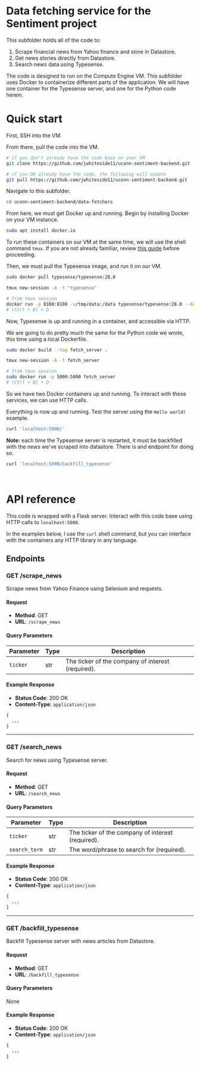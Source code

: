 # Data fetching service for the Sentiment project

This subfolder holds all of the code to:
1. Scrape financial news from Yahoo finance and store in Datastore.
2. Get news stories directly from Datastore.
3. Search news data using Typesense.

The code is designed to run on the Compute Engine VM. This subfolder uses Docker to containerize different parts of the application. We will have one container for the Typesense server, and one for the Python code herein.

# Quick start
First, SSH into the VM.

From there, pull the code into the VM.
```bash
# if you don't already have the code base on your VM
git clone https://github.com/jwhiteside11/uconn-sentiment-backend.git

# if you DO already have the code, the following will update
git pull https://github.com/jwhiteside11/uconn-sentiment-backend.git
```

Navigate to this subfolder.
```bash
cd uconn-sentiment-backend/data-fetchers
```

From here, we must get Docker up and running. Begin by installing Docker on your VM instance.
```bash
sudo apt install docker.io
```

To run these containers on our VM at the same time, we will use the shell command `tmux`. If you are not already familiar, review [this guide](https://hamvocke.com/blog/a-quick-and-easy-guide-to-tmux/) before proceeding.

Then, we must pull the Typesense image, and run it on our VM. 
```bash
sudo docker pull typesense/typesense:28.0

tmux new-session -A -t "typesense"

# from tmux session
docker run -p 8108:8108 -v/tmp/data:/data typesense/typesense:28.0 --data-dir /data --api-key=Hu52dwsas2AdxdE
# (Ctrl + B) + D
```

Now, Typesense is up and running in a container, and accessible via HTTP. 

We are going to do pretty much the same for the Python code we wrote, this time using a local Dockerfile.
```bash
sudo docker build --tag fetch_server .

tmux new-session -A -t fetch_server

# from tmux session
sudo docker run -p 5000:5000 fetch_server
# (Ctrl + B) + D
```

So we have two Docker containers up and running. To interact with these services, we can use HTTP calls.

Everything is now up and running. Test the server using the `Hello world!` example.
```bash
curl 'localhost:5000/'
```

**Note:** each time the Typesense server is restarted, it must be backfilled with the news we've scraped into datastore. There is and endpoint for doing so.
```bash
curl 'localhost:5000/backfill_typesense'
```

&nbsp;

# API reference
This code is wrapped with a Flask server. Interact with this code base using HTTP calls to `localhost:5000`. 

In the examples below, I use the `curl` shell command, but you can interface with the containers any HTTP library in any language.

## Endpoints

### GET /scrape_news

Scrape news from Yahoo Finance using Selenium and requests.

#### Request
- **Method**: GET
- **URL**: `/scrape_news`

#### Query Parameters
| Parameter    | Type   | Description                        |
|--------------|--------|------------------------------------|
| `ticker`       | str    | The ticker of the company of interest (required). |

#### Example Response
- **Status Code**: 200 OK
- **Content-Type**: `application/json`

```json
{
  ...
}
```
---

### GET /search_news

Search for news using Typesense server.

#### Request
- **Method**: GET
- **URL**: `/search_news`

#### Query Parameters
| Parameter    | Type   | Description                        |
|--------------|--------|------------------------------------|
| `ticker`       | str    | The ticker of the company of interest (required). |
| `search_term`  | str    | The word/phrase to search for (required). |

#### Example Response
- **Status Code**: 200 OK
- **Content-Type**: `application/json`

```json
{
  ...
}
```
---

### GET /backfill_typesense

Backfill Typesense server with news articles from Datastore.

#### Request
- **Method**: GET
- **URL**: `/backfill_typesense`

#### Query Parameters
None

#### Example Response
- **Status Code**: 200 OK
- **Content-Type**: `application/json`

```json
{
  ...
}
```